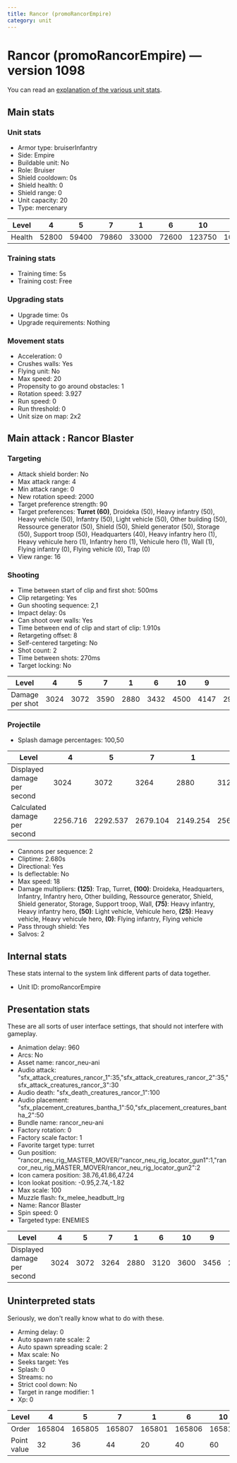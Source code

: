 ```yaml
---
title: Rancor (promoRancorEmpire)
category: unit
---
```


# Rancor (promoRancorEmpire) — version 1098

You can read an [explanation  of the various unit stats](unitexplained.md).

## Main stats

### Unit stats

  * Armor type: bruiserInfantry
  * Side: Empire
  * Buildable unit: No
  * Role: Bruiser
  * Shield cooldown: 0s
  * Shield health: 0
  * Shield range: 0
  * Unit capacity: 20
  * Type: mercenary

|Level |4    |5    |7    |1    |6    |10    |9     |2    |8    |3    |
|------|-----|-----|-----|-----|-----|------|------|-----|-----|-----|
|Health|52800|59400|79860|33000|72600|123750|102960|39600|95040|46200|


### Training stats

  * Training time: 5s
  * Training cost: Free

### Upgrading stats

  * Upgrade time: 0s
  * Upgrade requirements: Nothing

### Movement stats

  * Acceleration: 0
  * Crushes walls: Yes
  * Flying unit: No
  * Max speed: 20
  * Propensity to go around obstacles: 1
  * Rotation speed: 3.927
  * Run speed: 0
  * Run threshold: 0
  * Unit size on map: 2x2

## Main attack : Rancor Blaster

### Targeting

  * Attack shield border: No
  * Max attack range: 4
  * Min attack range: 0
  * New rotation speed: 2000
  * Target preference strength: 90
  * Target preferences: **Turret (60)**, Droideka (50), Heavy infantry (50), Heavy vehicle (50), Infantry (50), Light vehicle (50), Other building (50), Ressource generator (50), Shield (50), Shield generator (50), Storage (50), Support troop (50), Headquarters (40), Heavy infantry hero (1), Heavy vehicule hero (1), Infantry hero (1), Vehicule hero (1), Wall (1), Flying infantry (0), Flying vehicle (0), Trap (0)
  * View range: 16

### Shooting

  * Time between start of clip and first shot: 500ms
  * Clip retargeting: Yes
  * Gun shooting sequence: 2,1
  * Impact delay: 0s
  * Can shoot over walls: Yes
  * Time between end of clip and start of clip: 1.910s
  * Retargeting offset: 8
  * Self-centered targeting: No
  * Shot count: 2
  * Time between shots: 270ms
  * Target locking: No

|Level          |4   |5   |7   |1   |6   |10  |9   |2   |8   |3   |
|---------------|----|----|----|----|----|----|----|----|----|----|
|Damage per shot|3024|3072|3590|2880|3432|4500|4147|2928|4032|2976|


### Projectile

  * Splash damage percentages: 100,50

|Level                       |4       |5       |7       |1       |6       |10      |9       |2       |8       |3       |
|----------------------------|--------|--------|--------|--------|--------|--------|--------|--------|--------|--------|
|Displayed damage per second |3024    |3072    |3264    |2880    |3120    |3600    |3456    |2928    |3360    |2976    |
|Calculated damage per second|2256.716|2292.537|2679.104|2149.254|2561.194|3358.209|3094.776|2185.075|3008.955|2220.896|


  * Cannons per sequence: 2
  * Cliptime: 2.680s
  * Directional: Yes
  * Is deflectable: No
  * Max speed: 18
  * Damage multipliers: **(125)**: Trap, Turret, **(100)**: Droideka, Headquarters, Infantry, Infantry hero, Other building, Ressource generator, Shield, Shield generator, Storage, Support troop, Wall, **(75)**: Heavy infantry, Heavy infantry hero, **(50)**: Light vehicle, Vehicule hero, **(25)**: Heavy vehicle, Heavy vehicule hero, **(0)**: Flying infantry, Flying vehicle
  * Pass through shield: Yes
  * Salvos: 2

## Internal stats

These stats internal to the system link different parts of data together.

  * Unit ID: promoRancorEmpire

## Presentation stats

These are all sorts of user interface settings, that should not interfere with gameplay.

  * Animation delay: 960
  * Arcs: No
  * Asset name: rancor_neu-ani
  * Audio attack: "sfx_attack_creatures_rancor_1":35,"sfx_attack_creatures_rancor_2":35,"sfx_attack_creatures_rancor_3":30
  * Audio death: "sfx_death_creatures_rancor_1":100
  * Audio placement: "sfx_placement_creatures_bantha_1":50,"sfx_placement_creatures_bantha_2":50
  * Bundle name: rancor_neu-ani
  * Factory rotation: 0
  * Factory scale factor: 1
  * Favorite target type: turret
  * Gun position: "rancor_neu_rig_MASTER_MOVER/"rancor_neu_rig_locator_gun1":1,"rancor_neu_rig_MASTER_MOVER/rancor_neu_rig_locator_gun2":2
  * Icon camera position: 38.76,41.86,47.24
  * Icon lookat position: -0.95,2.74,-1.82
  * Max scale: 100
  * Muzzle flash: fx_melee_headbutt_lrg
  * Name: Rancor Blaster
  * Spin speed: 0
  * Targeted type: ENEMIES

|Level                      |4   |5   |7   |1   |6   |10  |9   |2   |8   |3   |
|---------------------------|----|----|----|----|----|----|----|----|----|----|
|Displayed damage per second|3024|3072|3264|2880|3120|3600|3456|2928|3360|2976|


## Uninterpreted stats

Seriously, we don't really know what to do with these.

  * Arming delay: 0
  * Auto spawn rate scale: 2
  * Auto spawn spreading scale: 2
  * Max scale: No
  * Seeks target: Yes
  * Splash: 0
  * Streams: no
  * Strict cool down: No
  * Target in range modifier: 1
  * Xp: 0

|Level      |4     |5     |7     |1     |6     |10    |9     |2     |8     |3     |
|-----------|------|------|------|------|------|------|------|------|------|------|
|Order      |165804|165805|165807|165801|165806|165810|165809|165802|165808|165803|
|Point value|32    |36    |44    |20    |40    |60    |52    |24    |48    |28    |


